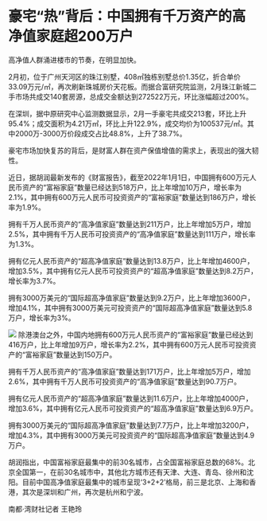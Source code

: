 # 豪宅“热”背后：中国拥有千万资产的高净值家庭超200万户

高净值人群涌进楼市的节奏，在明显加快。

2月初，位于广州天河区的珠江别墅，408㎡独栋别墅总价1.35亿，折合单价33.09万元/㎡，再次刷新珠城房价天花板。而据合富研究院监测，2月珠江新城二手市场共成交140套房源，总成交金额达到272522万元，环比涨幅超过200%。

在深圳，据中原研究中心监测数据显示，2月一手豪宅共成交213套，环比上升95.4%；成交面积为4.21万㎡，环比上升122.9%，成交均价为100537元/㎡。其中2000万-3000万价段成交占比48.8%，上升了38.7%。

豪宅市场加快复苏的背后，是财富人群在资产保值增值的需求上，表现出的强大韧性。

近日，据胡润最新发布的《财富报告》，截至2022年1月1日，中国拥有600万元人民币资产的“富裕家庭”数量已经达到518万户，比上年增加10万户，增长率为2.1%，其中拥有600万元人民币可投资资产的“富裕家庭”数量达到186万户，增长率为1.9%。

拥有千万人民币资产的“高净值家庭”数量达到211万户，比上年增加5万户，增加2.5%，其中拥有千万人民币可投资资产的“高净值家庭”数量达到111万户，增长率为1.3%。

拥有亿元人民币资产的“超高净值家庭”数量达到13.8万户，比上年增加4600户，增加3.5%，其中拥有亿元人民币可投资资产的“超高净值家庭”数量达到8.2万户，增长率为3.7%。

拥有3000万美元的“国际超高净值家庭”数量达到9.2万户，比上年增加3600户，增加4.1%，其中拥有3000万美元可投资资产的“国际超高净值家庭”数量达到5.8万户，增长率为3%。

![](https://inews.gtimg.com/om_bt/OB6yJyqN59XgqfHneva2HNt9lkmb_9hCyQmhs5PpmccUAAA/1000)
除港澳台之外，中国内地拥有600万元人民币资产的“富裕家庭”数量已经达到416万户，比上年增加9万户，增长率为2.2%，其中拥有600万元人民币可投资资产的“富裕家庭”数量达到150万户。

拥有千万人民币资产的“高净值家庭”数量达到171万户，比上年增加5万户，增加2.6%，其中拥有千万人民币可投资资产的“高净值家庭”数量达到90.7万户。

拥有亿元人民币资产的“超高净值家庭”数量达到11.6万户，比上年增加4000户，增加3.6%，其中拥有亿元人民币可投资资产的“超高净值家庭”数量达到6.9万户。

拥有3000万美元的“国际超高净值家庭”数量达到7.7万户，比上年增加3200户，增加4.3%，其中拥有3000万美元可投资资产的“国际超高净值家庭”数量达到4.9万户。

胡润指出，中国富裕家庭最集中的前30名城市，占全国富裕家庭总数的68%。北京全国第一，在前30名城市中，其他北方城市还有天津、大连、青岛、徐州和沈阳。目前中国高净值家庭最集中的城市呈现‘3+2+2’格局，前三是北京、上海和香港，其次是深圳和广州，再次是杭州和宁波。

南都·湾财社记者 王艳玲

